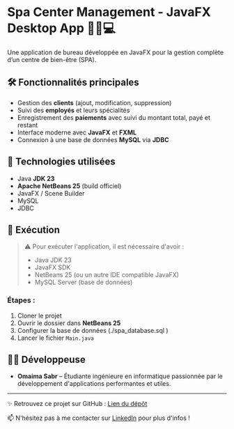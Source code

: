 # Spa Center Management - JavaFX Desktop App 💆‍♀️💻

Une application de bureau développée en JavaFX pour la gestion complète d’un centre de bien-être (SPA).

## 🛠 Fonctionnalités principales
- Gestion des **clients** (ajout, modification, suppression)
- Suivi des **employés** et leurs spécialités
- Enregistrement des **paiements** avec suivi du montant total, payé et restant
- Interface moderne avec **JavaFX** et **FXML**
- Connexion à une base de données **MySQL** via **JDBC**



## 🧪 Technologies utilisées
- Java **JDK 23**
- **Apache NetBeans 25** (build officiel)
- JavaFX / Scene Builder
- MySQL
- JDBC

## 🚀 Exécution
> ⚠️ Pour exécuter l'application, il est nécessaire d'avoir :
> - Java JDK 23
> - JavaFX SDK
> - NetBeans 25 (ou un autre IDE compatible JavaFX)
> - MySQL Server (base de données)

### Étapes :
1. Cloner le projet
2. Ouvrir le dossier dans **NetBeans 25**
3. Configurer la base de données (./spa_database.sql )
4. Lancer le fichier `Main.java`

## 👩‍💻 Développeuse
- **Omaima Sabr** – Étudiante ingénieure en informatique passionnée par le développement d'applications performantes et utiles.

---

✨ Retrouvez ce projet sur GitHub : [Lien du dépôt](https://github.com/Omaima-sbr/spa-center-management.git)

📫 N'hésitez pas à me contacter sur [LinkedIn](https://www.linkedin.com/in/omaima-sabri-129396318/) pour plus d'infos !
